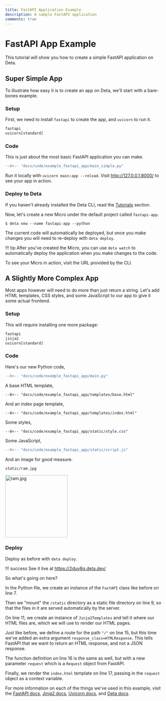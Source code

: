 ```yaml
---
title: FastAPI Application Example
description: A sample FastAPI application
comments: true
---
```


# FastAPI App Example
This tutorial will show you how to create a simple FastAPI application on Deta.

## Super Simple App
To illustrate how easy it is to create an app on Deta, we'll start with a bare-bones example.

### Setup
First, we need to install `fastapi` to create the app, and `uvicorn` to run it.
```txt title="requirements.txt"
fastapi
uvicorn[standard]
```

### Code
This is just about the most basic FastAPI application you can make.
```py title="main.py"
--8<-- "docs/code/example_fastapi_app/main_simple.py"
```

Run it locally with `uvicorn main:app --reload`. Visit http://127.0.0.1:8000/ to see your app in action.

### Deploy to Deta
If you haven't already installed the Deta CLI, read the [Tutorials](/tutorials) section.

Now, let's create a new Micro under the default project called `fastapi-app`.
```console
$ deta new --name fastapi-app --python
```

The current code will automatically be deployed, but once you make changes you will need to re-deploy with `deta deploy`.

!!! tip
    After you've created the Micro, you can use `deta watch`
    to automatically deploy the application when you make changes to the code.

To see your Micro in action, visit the URL provided by the CLI.

## A Slightly More Complex App
Most apps however will need to do more than just return a string.
Let's add HTML templates, CSS styles, and some JavaScript to our app to give it some actual frontend.

### Setup
This will require installing one more package:
```txt title="requirements.txt"
fastapi
jinja2
uvicorn[standard]
```

### Code
Here's our new Python code,
```py title="main.py"
--8<-- "docs/code/example_fastapi_app/main.py"
```

A base HTML template,
```html+jinja title="templates/base.html"
--8<-- "docs/code/example_fastapi_app/templates/base.html"
```

And an index page template,
```html+jinja title="templates/index.html"
--8<-- "docs/code/example_fastapi_app/templates/index.html"
```

Some styles,
```css title="static/style.css"
--8<-- "docs/code/example_fastapi_app/static/style.css"
```

Some JavaScript,
```js title="static/script.js"
--8<-- "docs/code/example_fastapi_app/static/script.js"
```

And an image for good measure.

`static/ram.jpg`

<img src="../../code/example_fastapi_app/static/ram.jpg" alt="ram.jpg" width="200" />

### Deploy
Deploy as before with `deta deploy`.

!!! success
    See it live at https://2duy8q.deta.dev/

So what's going on here?

In the Python file, we create an instance of the `FastAPI` class like before on line 7.

Then we "mount" the `/static` directory as a static file directory on line 9, so that the files in it are served automatically by the server.

On line 11, we create an instance of `Jinja2Templates` and tell it where our HTML files are, which we will use to render our HTML pages.

Just like before, we define a route for the path `"/"` on line 15, but this time we've added an extra argument `response_class=HTMLResponse`.
This tells FastAPI that we want to return an HTML response, and not a JSON response.

The function definition on line 16 is the same as well, but with a new parameter `request` which is a `Request` object from FastAPI.

Finally, we render the `index.html` template on line 17, passing in the `request` object as a context variable.

For more information on each of the things we've used in this example, visit the
[FastAPI docs](https://fastapi.tiangolo.com/),
[Jinja2 docs](https://jinja.palletsprojects.com),
[Uvicorn docs](https://www.uvicorn.org/),
and [Deta docs](https://docs.deta.sh).
